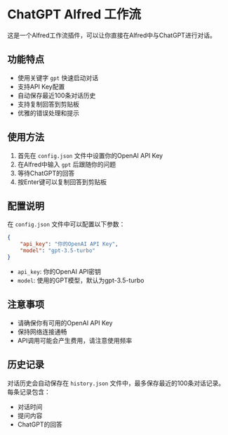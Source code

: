 # ChatGPT Alfred 工作流

这是一个Alfred工作流插件，可以让你直接在Alfred中与ChatGPT进行对话。

## 功能特点

- 使用关键字 `gpt` 快速启动对话
- 支持API Key配置
- 自动保存最近100条对话历史
- 支持复制回答到剪贴板
- 优雅的错误处理和提示

## 使用方法

1. 首先在 `config.json` 文件中设置你的OpenAI API Key
2. 在Alfred中输入 `gpt` 后跟随你的问题
3. 等待ChatGPT的回答
4. 按Enter键可以复制回答到剪贴板

## 配置说明

在 `config.json` 文件中可以配置以下参数：

```json
{
    "api_key": "你的OpenAI API Key",
    "model": "gpt-3.5-turbo"
}
```

- `api_key`: 你的OpenAI API密钥
- `model`: 使用的GPT模型，默认为gpt-3.5-turbo

## 注意事项

- 请确保你有可用的OpenAI API Key
- 保持网络连接通畅
- API调用可能会产生费用，请注意使用频率

## 历史记录

对话历史会自动保存在 `history.json` 文件中，最多保存最近的100条对话记录。每条记录包含：

- 对话时间
- 提问内容
- ChatGPT的回答

